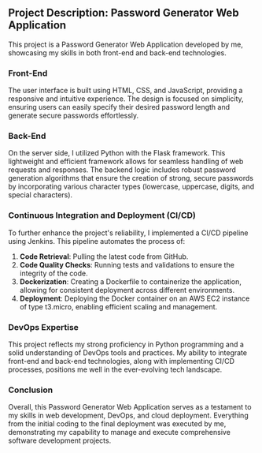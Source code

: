 ## Project Description: Password Generator Web Application

This project is a Password Generator Web Application developed by me, showcasing my skills in both front-end and back-end technologies. 

### Front-End
The user interface is built using HTML, CSS, and JavaScript, providing a responsive and intuitive experience. The design is focused on simplicity, ensuring users can easily specify their desired password length and generate secure passwords effortlessly.

### Back-End
On the server side, I utilized Python with the Flask framework. This lightweight and efficient framework allows for seamless handling of web requests and responses. The backend logic includes robust password generation algorithms that ensure the creation of strong, secure passwords by incorporating various character types (lowercase, uppercase, digits, and special characters).

### Continuous Integration and Deployment (CI/CD)
To further enhance the project's reliability, I implemented a CI/CD pipeline using Jenkins. This pipeline automates the process of:

1. **Code Retrieval**: Pulling the latest code from GitHub.
2. **Code Quality Checks**: Running tests and validations to ensure the integrity of the code.
3. **Dockerization**: Creating a Dockerfile to containerize the application, allowing for consistent deployment across different environments.
4. **Deployment**: Deploying the Docker container on an AWS EC2 instance of type t3.micro, enabling efficient scaling and management.

### DevOps Expertise
This project reflects my strong proficiency in Python programming and a solid understanding of DevOps tools and practices. My ability to integrate front-end and back-end technologies, along with implementing CI/CD processes, positions me well in the ever-evolving tech landscape.

### Conclusion
Overall, this Password Generator Web Application serves as a testament to my skills in web development, DevOps, and cloud deployment. Everything from the initial coding to the final deployment was executed by me, demonstrating my capability to manage and execute comprehensive software development projects.


